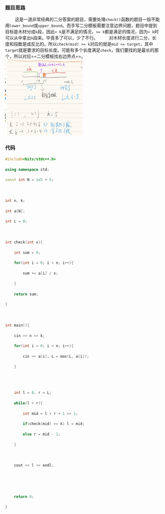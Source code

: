 ### 题目思路
$\qquad$这是一道非常经典的二分答案的题目，需要处理`check()`函数的题目一般不能用`lower_bound`或`upper_bound`。而手写二分模板需要注意边界问题，题目中提到目标是木材分成`k`段，因此`< k`是不满足的情况，`>= k`都是满足的情况，因为`> k`时可以从中拿出`k`段来。毕竟多了可以，少了不行。
$\qquad$对木材长度进行二分，长度和段数是成反比的。所以`check(mid) >= k`对应的就是`mid <= target`，其中`target`就是要求的目标长度。可能有多个长度满足`check`，我们要找的是最长的那个，所以对应==二分模板找右边界点==。
<img src ="https://github.com/GritLILAN/Algorithm_practice/blob/master/images/洛谷P2440木材加工.png" width = 50% >
### 代码
```cpp
#include<bits/stdc++.h>

using namespace std;

const int N = 1e5 + 5;

  

int n, k;

int a[N];

int L = 0;

  

int check(int x){

    int sum = 0;

    for(int i = 0; i < n; i++){

        sum += a[i] / x;

    }

    return sum;

}

  

int main(){

    cin >> n >> k;

    for(int i = 0; i < n; i++){

        cin >> a[i]; L = max(L, a[i]);

    }

  
  

    int l = 0, r = L;

    while(l < r){

        int mid = l + r + 1 >> 1;

        if(check(mid) >= k) l = mid;

        else r = mid - 1;

    }

  

    cout << l << endl;

  
  
  

    return 0;

}
```